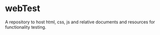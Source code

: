 # webTest
A repository to host html, css, js and relative documents and resources for functionality testing.
